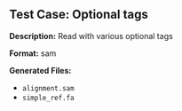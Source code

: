 ## Test Case: Optional tags

**Description:** Read with various optional tags

**Format:** sam

**Generated Files:**
- `alignment.sam`
- `simple_ref.fa`
